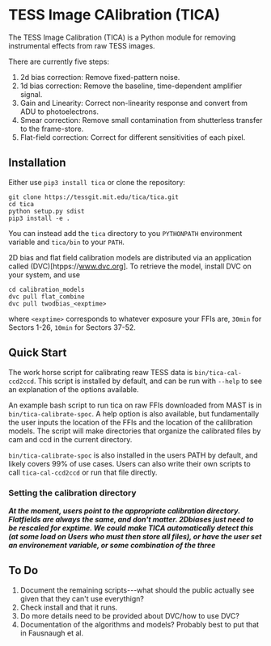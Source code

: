 # TESS Image CAlibration (TICA)

The TESS Image Calibration (TICA) is a Python module for removing instrumental effects from raw TESS images.

There are currently five steps:

 1. 2d bias correction: Remove fixed-pattern noise.
 2. 1d bias correction: Remove the baseline, time-dependent amplifier signal.
 4. Gain and Linearity: Correct non-linearity response and convert from ADU to photoelectrons.
 3. Smear correction:  Remove small contamination from shutterless transfer to the frame-store.
 4. Flat-field correction: Correct for different sensitivities of each pixel.


## Installation

Either use `pip3 install tica` or clone the repository:

  ```
  git clone https://tessgit.mit.edu/tica/tica.git
  cd tica
  python setup.py sdist
  pip3 install -e .
  ```

You can instead add the `tica` directory to you `PYTHONPATH` environment variable and `tica/bin` to your `PATH`.

2D bias and flat field calibration models are distributed via an application called (DVC)[htpps://www.dvc.org].  To retrieve the model, install DVC on your system, and use 

```
cd calibration_models
dvc pull flat_combine
dvc pull twodbias_<exptime>
```

where `<exptime>` corresponds to whatever exposure your FFIs are, `30min` for Sectors 1-26, `10min` for Sectors 37-52.

## Quick Start

The work horse script for calibrating reaw TESS data is `bin/tica-cal-ccd2ccd`.  This script is installed by default, and can be run with `--help` to  see an explanation of the options available.  

An example bash script to run tica on raw FFIs downloaded from MAST is in `bin/tica-calibrate-spoc`.  A help option is also available, but fundamentally the user inputs the location of the FFIs and the location of the calilbration models.  The script will make directories that organize the calibrated files by cam and ccd in the current directory.

`bin/tica-calibrate-spoc` is also installed in the users PATH by default, and likely covers 99% of use cases.  Users can also write their own scripts to call `tica-cal-ccd2ccd` or run that file directly.

### Setting the calibration directory

***At the moment, users point to the appropriate calibration directory.  Flatfields are always the same, and don't matter.  2Dbiases just need to be rescaled for exptime.  We could make TICA automatically detect this (at some load on Users who must then store all files), or have the user set an environement variable, or some combination of the three***


## To Do

1. Document the remaining scripts---what should the public actually see given that they can't use everythign?
2. Check install and that it runs.
3. Do more details need to be provided about DVC/how to use DVC?
4. Documentation of the algorithms and models?  Probably best to put that in Fausnaugh et al.	